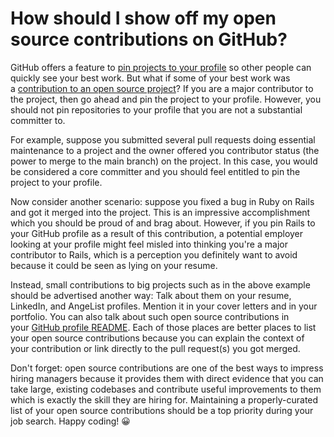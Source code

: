 # How should I show off my open source contributions on GitHub?

GitHub offers a feature to [pin projects to your profile](https://docs.github.com/en/free-pro-team@latest/github/setting-up-and-managing-your-github-profile/pinning-items-to-your-profile) so other people can quickly see your best work. But what if some of your best work was a [contribution to an open source project](https://github.com/microverseinc/curriculum-professional-skills/blob/main/job-search/contributing-to-open-source-projects.md)? If you are a major contributor to the project, then go ahead and pin the project to your profile. However, you should not pin repositories to your profile that you are not a substantial committer to.

For example, suppose you submitted several pull requests doing essential maintenance to a project and the owner offered you contributor status (the power to merge to the main branch) on the project. In this case, you would be considered a core committer and you should feel entitled to pin the project to your profile.

Now consider another scenario: suppose you fixed a bug in Ruby on Rails and got it merged into the project. This is an impressive accomplishment which you should be proud of and brag about. However, if you pin Rails to your GitHub profile as a result of this contribution, a potential employer looking at your profile might feel misled into thinking you're a major contributor to Rails, which is a perception you definitely want to avoid because it could be seen as lying on your resume.

Instead, small contributions to big projects such as in the above example should be advertised another way: Talk about them on your resume, LinkedIn, and AngeList profiles. Mention it in your cover letters and in your portfolio. You can also talk about such open source contributions in your [GitHub profile README](https://docs.github.com/en/free-pro-team@latest/github/setting-up-and-managing-your-github-profile/managing-your-profile-readme). Each of those places are better places to list your open source contributions because you can explain the context of your contribution or link directly to the pull request(s) you got merged.

Don't forget: open source contributions are one of the best ways to impress hiring managers because it provides them with direct evidence that you can take large, existing codebases and contribute useful improvements to them which is exactly the skill they are hiring for. Maintaining a properly-curated list of your open source contributions should be a top priority during your job search. Happy coding! 😀
